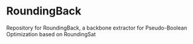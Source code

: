 # RoundingBack
Repository for RoundingBack, a backbone extractor for Pseudo-Boolean Optimization based on RoundingSat
